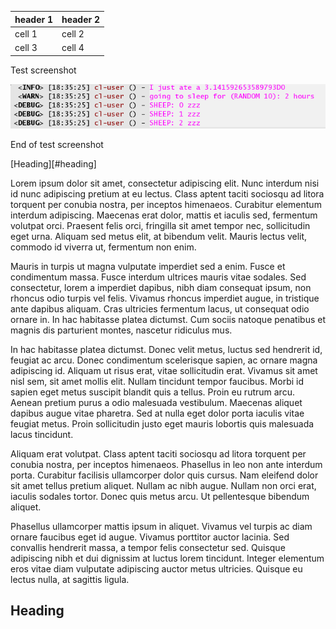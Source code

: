  header 1 | header 2 
 ---------|--------- 
 cell 1   | cell 2   
 cell 3   | cell 4   

Test screenshot

![screenhot](./images/test.png)

End of test screenshot

[Heading][#heading]

Lorem ipsum dolor sit amet, consectetur adipiscing elit. Nunc interdum nisi id nunc adipiscing pretium at eu lectus. Class aptent taciti sociosqu ad litora torquent per conubia nostra, per inceptos himenaeos. Curabitur elementum interdum adipiscing. Maecenas erat dolor, mattis et iaculis sed, fermentum volutpat orci. Praesent felis orci, fringilla sit amet tempor nec, sollicitudin eget urna. Aliquam sed metus elit, at bibendum velit. Mauris lectus velit, commodo id viverra ut, fermentum non enim.

Mauris in turpis ut magna vulputate imperdiet sed a enim. Fusce et condimentum massa. Fusce interdum ultrices mauris vitae sodales. Sed consectetur, lorem a imperdiet dapibus, nibh diam consequat ipsum, non rhoncus odio turpis vel felis. Vivamus rhoncus imperdiet augue, in tristique ante dapibus aliquam. Cras ultricies fermentum lacus, ut consequat odio ornare in. In hac habitasse platea dictumst. Cum sociis natoque penatibus et magnis dis parturient montes, nascetur ridiculus mus.

In hac habitasse platea dictumst. Donec velit metus, luctus sed hendrerit id, feugiat ac arcu. Donec condimentum scelerisque sapien, ac ornare magna adipiscing id. Aliquam ut risus erat, vitae sollicitudin erat. Vivamus sit amet nisl sem, sit amet mollis elit. Nullam tincidunt tempor faucibus. Morbi id sapien eget metus suscipit blandit quis a tellus. Proin eu rutrum arcu. Aenean pretium purus a odio malesuada vestibulum. Maecenas aliquet dapibus augue vitae pharetra. Sed at nulla eget dolor porta iaculis vitae feugiat metus. Proin sollicitudin justo eget mauris lobortis quis malesuada lacus tincidunt.

Aliquam erat volutpat. Class aptent taciti sociosqu ad litora torquent per conubia nostra, per inceptos himenaeos. Phasellus in leo non ante interdum porta. Curabitur facilisis ullamcorper dolor quis cursus. Nam eleifend dolor sit amet tellus pretium aliquet. Nullam ac nibh augue. Nullam non orci erat, iaculis sodales tortor. Donec quis metus arcu. Ut pellentesque bibendum aliquet.

Phasellus ullamcorper mattis ipsum in aliquet. Vivamus vel turpis ac diam ornare faucibus eget id augue. Vivamus porttitor auctor lacinia. Sed convallis hendrerit massa, a tempor felis consectetur sed. Quisque adipiscing nibh et dui dignissim at luctus lorem tincidunt. Integer elementum eros vitae diam vulputate adipiscing auctor metus ultricies. Quisque eu lectus nulla, at sagittis ligula.

## Heading

